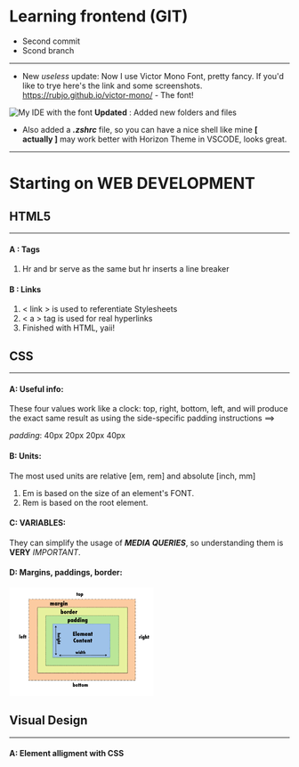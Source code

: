 # Learning frontend (GIT)
- Second commit
- Scond branch

---
- New *useless* update: Now I use Victor Mono Font, pretty fancy. If you'd like to trye here's the link and some screenshots.
https://rubjo.github.io/victor-mono/ - The font!

![My IDE with the font](/Documents/Images/Screen\Shot\2021-03-29\at\09.01.55.png)
**Updated** : Added new folders and files 
- Also added a ***.zshrc*** file, so you can have a nice shell like mine **[ actually ]** may work better with
Horizon Theme in VSCODE, looks great.

---
# Starting on WEB DEVELOPMENT
## HTML5
---
#### **A : Tags**

1. Hr and br serve as the same but hr inserts a line breaker

#### **B : Links**

1. < link > is used to referentiate Stylesheets
2. < a > tag is used for real hyperlinks
3. Finished with HTML, yaii!

## CSS
---

#### **A: Useful info:**

These four values work like a clock: top, right, bottom, left,
and will produce the exact same result as using the side-specific
padding instructions ==>

*padding*: 40px 20px 20px 40px

#### **B: Units:**
    
The most used units are relative [em, rem] and absolute [inch, mm]
1. Em is based on the size of an element's FONT.
2. Rem is based on the root element.

#### **C: VARIABLES:** 

They can simplify the usage of ***MEDIA QUERIES***, so understanding
them is **VERY** *IMPORTANT*.

#### **D: Margins, paddings, border:**

![The visual explanation](https://github.com/AlvaroAquijeDiaz/WEB_FRE/blob/main/IMG/visualize.png)
    
## Visual Design
---
#### **A: Element alligment with CSS**
